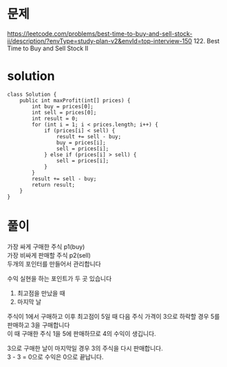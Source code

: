 # 문제
https://leetcode.com/problems/best-time-to-buy-and-sell-stock-ii/description/?envType=study-plan-v2&envId=top-interview-150
122. Best Time to Buy and Sell Stock II

# solution
```agsl
class Solution {
    public int maxProfit(int[] prices) {
        int buy = prices[0];
        int sell = prices[0];
        int result = 0;
        for (int i = 1; i < prices.length; i++) {
            if (prices[i] < sell) {
                result += sell - buy;
                buy = prices[i];
                sell = prices[i];
            } else if (prices[i] > sell) {
                sell = prices[i];
            }
        }
        result += sell - buy;
        return result;
    }
}
```

# 풀이
가장 싸게 구매한 주식 p1(buy)\
가장 비싸게 판매할 주식 p2(sell)\
두개의 포인터를 만들어서 관리합니다

수익 실현을 하는 포인트가 두 곳 있습니다

1. 최고점을 만났을 때
2. 마지막 날

주식이 1에서 구매하고 이후 최고점이 5일 때 다음 주식 가격이 3으로 하락할 경우 5를 판매하고 3을 구매합니다\
이 때 구매한 주식 1을 5에 판매하므로 4의 수익이 생깁니다.


3으로 구매한 날이 마지막일 경우 3의 주식을 다시 판매합니다.\
3 - 3 = 0으로 수익은 0으로 끝납니다.
